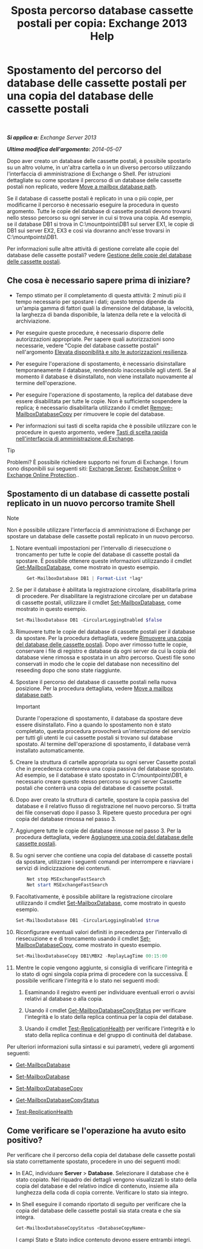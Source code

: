 ﻿---
title: 'Sposta percorso database cassette postali per copia: Exchange 2013 Help'
TOCTitle: Spostamento del percorso del database delle cassette postali per una copia del database delle cassette postali
ms:assetid: 324f255c-d95d-4a8a-a134-c8cee5c5b9cb
ms:mtpsurl: https://technet.microsoft.com/it-it/library/Dd979782(v=EXCHG.150)
ms:contentKeyID: 50480284
ms.date: 05/22/2018
mtps_version: v=EXCHG.150
ms.translationtype: MT
---

# Spostamento del percorso del database delle cassette postali per una copia del database delle cassette postali

 

_**Si applica a:** Exchange Server 2013_

_**Ultima modifica dell'argomento:** 2014-05-07_

Dopo aver creato un database delle cassette postali, è possibile spostarlo su un altro volume, in un'altra cartella o in un diverso percorso utilizzando l'interfaccia di amministrazione di Exchange o Shell. Per istruzioni dettagliate su come spostare il percorso di un database delle cassette postali non replicato, vedere [Move a mailbox database path](manage-mailbox-databases-in-exchange-2013-exchange-2013-help.md).

Se il database di cassette postali è replicato in una o più copie, per modificarne il percorso è necessario eseguire la procedura in questo argomento. Tutte le copie del database di cassette postali devono trovarsi nello stesso percorso su ogni server in cui si trova una copia. Ad esempio, se il database DB1 si trova in C:\\mountpoints\\DB1 sul server EX1, le copie di DB1 sui server EX2, EX3 e così via dovranno anch'esse trovarsi in C:\\mountpoints\\DB1.

Per informazioni sulle altre attività di gestione correlate alle copie del database delle cassette postali? vedere [Gestione delle copie del database delle cassette postali](managing-mailbox-database-copies-exchange-2013-help.md).

## Che cosa è necessario sapere prima di iniziare?

  - Tempo stimato per il completamento di questa attività: 2 minuti più il tempo necessario per spostare i dati; questo tempo dipende da un'ampia gamma di fattori quali la dimensione del database, la velocità, la larghezza di banda disponibile, la latenza della rete e la velocità di archiviazione.

  - Per eseguire queste procedure, è necessario disporre delle autorizzazioni appropriate. Per sapere quali autorizzazioni sono necessarie, vedere "Copie del database cassette postali" nell'argomento [Elevata disponibilità e sito le autorizzazioni resilienza](high-availability-and-site-resilience-permissions-exchange-2013-help.md).

  - Per eseguire l'operazione di spostamento, è necessario disinstallare temporaneamente il database, rendendolo inaccessibile agli utenti. Se al momento il database è disinstallato, non viene installato nuovamente al termine dell'operazione.

  - Per eseguire l'operazione di spostamento, la replica del database deve essere disabilitata per tutte le copie. Non è sufficiente sospendere la replica; è necessario disabilitarla utilizzando il cmdlet [Remove-MailboxDatabaseCopy](https://technet.microsoft.com/it-it/library/dd335119\(v=exchg.150\)) per rimuovere le copie del database.

  - Per informazioni sui tasti di scelta rapida che è possibile utilizzare con le procedure in questo argomento, vedere [Tasti di scelta rapida nell'interfaccia di amministrazione di Exchange](keyboard-shortcuts-in-the-exchange-admin-center-exchange-online-protection-help.md).


> [!TIP]
> Problemi? È possibile richiedere supporto nei forum di Exchange. I forum sono disponibili sui seguenti siti: <A href="https://go.microsoft.com/fwlink/p/?linkid=60612">Exchange Server</A>, <A href="https://go.microsoft.com/fwlink/p/?linkid=267542">Exchange Online</A> o <A href="https://go.microsoft.com/fwlink/p/?linkid=285351">Exchange Online Protection</A>..



## Spostamento di un database di cassette postali replicato in un nuovo percorso tramite Shell


> [!NOTE]
> Non è possibile utilizzare l'interfaccia di amministrazione di Exchange per spostare un database delle cassette postali replicato in un nuovo percorso.



1.  Notare eventuali impostazioni per l'intervallo di riesecuzione o troncamento per tutte le copie del database di cassette postali da spostare. È possibile ottenere queste informazioni utilizzando il cmdlet [Get-MailboxDatabase](https://technet.microsoft.com/it-it/library/bb124924\(v=exchg.150\)), come mostrato in questo esempio.
    ```powershell
        Get-MailboxDatabase DB1 | Format-List *lag*
    ```
2.  Se per il database è abilitata la registrazione circolare, disabilitarla prima di procedere. Per disabilitare la registrazione circolare per un database di cassette postali, utilizzare il cmdlet [Set-MailboxDatabase](https://technet.microsoft.com/it-it/library/bb123971\(v=exchg.150\)), come mostrato in questo esempio.
    
    ```powershell
    Set-MailboxDatabase DB1 -CircularLoggingEnabled $false
    ```

3.  Rimuovere tutte le copie del database di cassette postali per il database da spostare. Per la procedura dettagliata, vedere [Rimuovere una copia del database delle cassette postali](remove-a-mailbox-database-copy-exchange-2013-help.md). Dopo aver rimosso tutte le copie, conservare i file di registro e database da ogni server da cui la copia del database viene rimossa e spostata in un altro percorso. Questi file sono conservati in modo che le copie del database non necessitino del reseeding dopo che sono state riaggiunte.

4.  Spostare il percorso del database di cassette postali nella nuova posizione. Per la procedura dettagliata, vedere [Move a mailbox database path](manage-mailbox-databases-in-exchange-2013-exchange-2013-help.md).
    

    > [!IMPORTANT]
    > Durante l'operazione di spostamento, il database da spostare deve essere disinstallato. Fino a quando lo spostamento non è stato completato, questa procedura provocherà un'interruzione del servizio per tutti gli utenti le cui cassette postali si trovano sul database spostato. Al termine dell'operazione di spostamento, il database verrà installato automaticamente.



5.  Creare la struttura di cartelle appropriata su ogni server Cassette postali che in precedenza conteneva una copia passiva del database spostato. Ad esempio, se il database è stato spostato in C:\\mountpoints\\DB1, è necessario creare questo stesso percorso su ogni server Cassette postali che conterrà una copia del database di cassette postali.

6.  Dopo aver creato la struttura di cartelle, spostare la copia passiva del database e il relativo flusso di registrazione nel nuovo percorso. Si tratta dei file conservati dopo il passo 3. Ripetere questo procedura per ogni copia del database rimossa nel passo 3.

7.  Aggiungere tutte le copie del database rimosse nel passo 3. Per la procedura dettagliata, vedere [Aggiungere una copia del database delle cassette postali](add-a-mailbox-database-copy-exchange-2013-help.md).

8.  Su ogni server che contiene una copia del database di cassette postali da spostare, utilizzare i seguenti comandi per interrompere e riavviare i servizi di indicizzazione dei contenuti.
    ```powershell
        Net stop MSExchangeFastSearch
        Net start MSExchangeFastSearch
    ```
9.  Facoltativamente, è possibile abilitare la registrazione circolare utilizzando il cmdlet [Set-MailboxDatabase](https://technet.microsoft.com/it-it/library/bb123971\(v=exchg.150\)), come mostrato in questo esempio.
    
    ```powershell
    Set-MailboxDatabase DB1 -CircularLoggingEnabled $true
    ```

10. Riconfigurare eventuali valori definiti in precedenza per l'intervallo di riesecuzione e e di troncamento usando il cmdlet [Set-MailboxDatabaseCopy](https://technet.microsoft.com/it-it/library/dd298104\(v=exchg.150\)), come mostrato in questo esempio.
    
    ```powershell
    Set-MailboxDatabaseCopy DB1\MBX2 -ReplayLagTime 00:15:00
    ```

11. Mentre le copie vengono aggiunte, si consiglia di verificare l'integrità e lo stato di ogni singola copia prima di procedere con la successiva. È possibile verificare l'integrità e lo stato nei seguenti modi:
    
    1.  Esaminando il registro eventi per individuare eventuali errori o avvisi relativi al database o alla copia.
    
    2.  Usando il cmdlet [Get-MailboxDatabaseCopyStatus](https://technet.microsoft.com/it-it/library/dd298044\(v=exchg.150\)) per verificare l'integrità e lo stato della replica continua per la copia del database.
    
    3.  Usando il cmdlet [Test-ReplicationHealth](https://technet.microsoft.com/it-it/library/bb691314\(v=exchg.150\)) per verificare l'integrità e lo stato della replica continua e del gruppo di continuità del database.

Per ulteriori informazioni sulla sintassi e sui parametri, vedere gli argomenti seguenti:

  - [Get-MailboxDatabase](https://technet.microsoft.com/it-it/library/bb124924\(v=exchg.150\))

  - [Set-MailboxDatabase](https://technet.microsoft.com/it-it/library/bb123971\(v=exchg.150\))

  - [Set-MailboxDatabaseCopy](https://technet.microsoft.com/it-it/library/dd298104\(v=exchg.150\))

  - [Get-MailboxDatabaseCopyStatus](https://technet.microsoft.com/it-it/library/dd298044\(v=exchg.150\))

  - [Test-ReplicationHealth](https://technet.microsoft.com/it-it/library/bb691314\(v=exchg.150\))

## Come verificare se l'operazione ha avuto esito positivo?

Per verificare che il percorso della copia del database delle cassette postali sia stato correttamente spostato, procedere in uno dei seguenti modi:

  - In EAC, individuare **Server** \> **Database**. Selezionare il database che è stato copiato. Nel riquadro dei dettagli vengono visualizzati lo stato della copia del database e del relativo indice di contenuto, insieme alla lunghezza della coda di copia corrente. Verificare lo stato sia integro.

  - In Shell eseguire il comando riportato di seguito per verificare che la copia del database delle cassette postali sia stata creata e che sia integra.
    
    ```powershell
    Get-MailboxDatabaseCopyStatus <DatabaseCopyName>
    ```
    
    I campi Stato e Stato indice contenuto devono essere entrambi integri.

